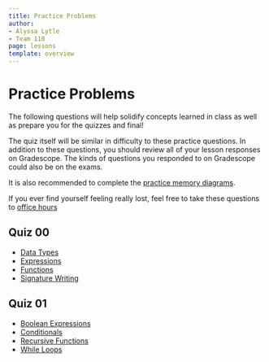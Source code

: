 ```yaml
---
title: Practice Problems
author:
- Alyssa Lytle
- Team 110
page: lessons
template: overview
---
```


# Practice Problems

The following questions will help solidify concepts learned in class as well as prepare you for the quizzes and final!

The quiz itself will be similar in difficulty to these practice questions. In addition to these questions, you should review all of your lesson responses on Gradescope. The kinds of questions you responded to on Gradescope could also be on the exams.

It is also recommended to complete the [practice memory diagrams](/resources/practice/MemDiagrams.html).

If you ever find yourself feeling really lost, feel free to take these questions to [office hours](/support) 
 <!-- or get more extended help in [tutoring](/support)! -->

## Quiz 00

- [Data Types](/resources/practice/objects-data-types/conceptual.html)
- [Expressions](/resources/practice/expressions/conceptual.html)
- [Functions](/resources/practice/functions/conceptual.html)
- [Signature Writing](/resources/practice/functions/signature-writing.html)


## Quiz 01
- [Boolean Expressions](/resources/practice/boolean-expressions.html)
- [Conditionals](/resources/practice/conditionals.html)
- [Recursive Functions](/resources/practice/recursive-functions.html)
- [While Loops](/resources/practice/while-loops-functions.html)

<!-- 
## Quiz 02
- [While Loops](/resources/practice/while-loops.html)
- [While Loops + Functions](/resources/practice/while-loops-functions.html)
- [Lists](/resources/practice/lists.html)

## Quiz 03
- [Dictionaries](/resources/practice/dicts.html)
- [for Loops](/resources/practice/for-loops.html)
- [Unit Tests](/resources/practice/unit-tests.html)
- [Function Writing](/resources/practice/function-writing.html)

## Final Exam

- [Object-Oriented Programming](/resources/practice/oop.html)
- [Class Writing](/resources/practice/class-writing.html) -->

<!-- - [Lists, Dictionaries, and Loops Reinforcement Questions](/resources/practice/lists-and-dicts-reinforced.html) -->


<!-- 
## Quiz 04
- [Object-Oriented Programming](/resources/practice/oop.html)
- [Class Writing](/resources/practice/class-writing.html)
- [Recursive Functions](/resources/practice/recursive-functions.html)
- [Recursive Structures](/resources/practice/recursive-structures.html)
- [Magic Methods *(to-do)*](/resources/practice/unit-tests.html) -->  
